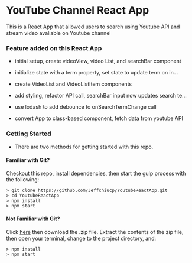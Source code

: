 # YouTube Channel React App

This is a React App that allowed users to search using Youtube API and stream video avaliable on Youtube channel

### Feature added on this React App

- initial setup, create videoView, video List, and searchBar component

- initialize state with a term property, set state to update term on in…

- create VideoList and VideoListItem components

- add styling, refactor API call, searchBar input now updates search te…

- use lodash to add debounce to onSearchTermChange call

- convert App to class-based component, fetch data from youtube API

### Getting Started

- There are two methods for getting started with this repo.

#### Familiar with Git?
Checkout this repo, install dependencies, then start the gulp process with the following:

```
> git clone https://github.com/Jeffchiucp/YoutubeReactApp.git
> cd YoutubeReactApp
> npm install
> npm start
```

#### Not Familiar with Git?
Click [here](https://github.com/Jeffchiucp/YoutubeReactApp) then download the .zip file.  Extract the contents of the zip file, then open your terminal, change to the project directory, and:

```
> npm install
> npm start
```

